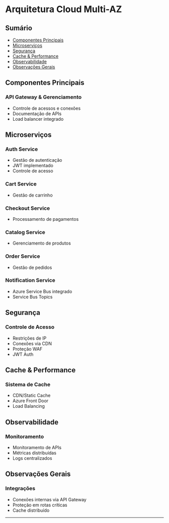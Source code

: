 # Arquitetura Cloud Multi-AZ

## Sumário
- [Componentes Principais](#componentes-principais)
- [Microserviços](#microserviços)
- [Segurança](#segurança)
- [Cache & Performance](#cache--performance)
- [Observabilidade](#observabilidade)
- [Observações Gerais](#observações-gerais)

## Componentes Principais

### API Gateway & Gerenciamento
- Controle de acessos e conexões
- Documentação de APIs
- Load balancer integrado

## Microserviços

### Auth Service
- Gestão de autenticação
- JWT implementado
- Controle de acesso

### Cart Service
- Gestão de carrinho

### Checkout Service
- Processamento de pagamentos

### Catalog Service
- Gerenciamento de produtos

### Order Service
- Gestão de pedidos

### Notification Service
- Azure Service Bus integrado
- Service Bus Topics

## Segurança

### Controle de Acesso
- Restrições de IP
- Conexões via CDN
- Proteção WAF
- JWT Auth

## Cache & Performance

### Sistema de Cache
- CDN/Static Cache
- Azure Front Door
- Load Balancing

## Observabilidade

### Monitoramento
- Monitoramento de APIs
- Métricas distribuídas
- Logs centralizados

## Observações Gerais

### Integrações
- Conexões internas via API Gateway
- Proteção em rotas críticas
- Cache distribuído

---

